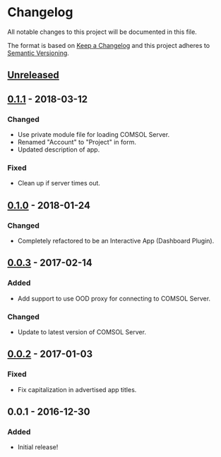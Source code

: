 # Changelog
All notable changes to this project will be documented in this file.

The format is based on [Keep a Changelog](http://keepachangelog.com/en/1.0.0/)
and this project adheres to [Semantic Versioning](http://semver.org/spec/v2.0.0.html).

## [Unreleased]

## [0.1.1] - 2018-03-12
### Changed
- Use private module file for loading COMSOL Server.
- Renamed "Account" to "Project" in form.
- Updated description of app.

### Fixed
- Clean up if server times out.

## [0.1.0] - 2018-01-24
### Changed
- Completely refactored to be an Interactive App (Dashboard Plugin).

## [0.0.3] - 2017-02-14
### Added
- Add support to use OOD proxy for connecting to COMSOL Server.

### Changed
- Update to latest version of COMSOL Server.

## [0.0.2] - 2017-01-03
### Fixed
- Fix capitalization in advertised app titles.

## 0.0.1 - 2016-12-30
### Added
- Initial release!

[Unreleased]: https://github.com/OSC/bc_awesim_altasim_demo/compare/v0.1.1...HEAD
[0.1.1]: https://github.com/OSC/bc_awesim_altasim_demo/compare/v0.1.0...v0.1.1
[0.1.0]: https://github.com/OSC/bc_awesim_altasim_demo/compare/v0.0.3...v0.1.0
[0.0.3]: https://github.com/OSC/bc_awesim_altasim_demo/compare/v0.0.2...v0.0.3
[0.0.2]: https://github.com/OSC/bc_awesim_altasim_demo/compare/v0.0.1...v0.0.2
